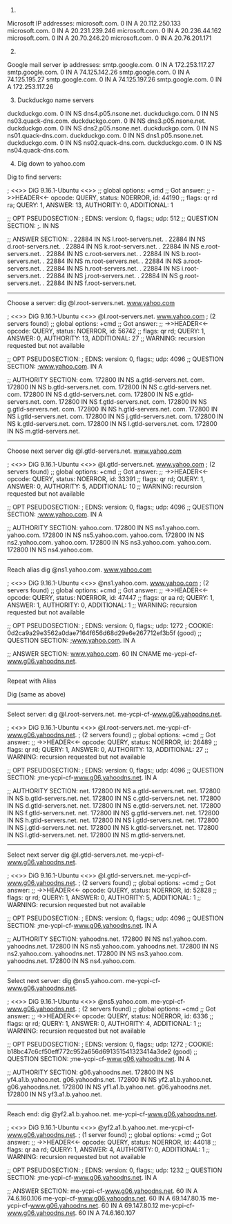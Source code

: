 
1.
Microsoft IP addresses:
microsoft.com.          0       IN      A       20.112.250.133
microsoft.com.          0       IN      A       20.231.239.246
microsoft.com.          0       IN      A       20.236.44.162
microsoft.com.          0       IN      A       20.70.246.20
microsoft.com.          0       IN      A       20.76.201.171

2.
Google mail server ip addresses:
smtp.google.com.        0       IN      A       172.253.117.27
smtp.google.com.        0       IN      A       74.125.142.26
smtp.google.com.        0       IN      A       74.125.195.27
smtp.google.com.        0       IN      A       74.125.197.26
smtp.google.com.        0       IN      A       172.253.117.26

3. Duckduckgo name servers

duckduckgo.com.         0       IN      NS      dns4.p05.nsone.net.
duckduckgo.com.         0       IN      NS      ns03.quack-dns.com.
duckduckgo.com.         0       IN      NS      dns3.p05.nsone.net.
duckduckgo.com.         0       IN      NS      dns2.p05.nsone.net.
duckduckgo.com.         0       IN      NS      ns01.quack-dns.com.
duckduckgo.com.         0       IN      NS      dns1.p05.nsone.net.
duckduckgo.com.         0       IN      NS      ns02.quack-dns.com.
duckduckgo.com.         0       IN      NS      ns04.quack-dns.com.

4. Dig down to yahoo.com

Dig to find servers:

; <<>> DiG 9.16.1-Ubuntu <<>>
;; global options: +cmd
;; Got answer:
;; ->>HEADER<<- opcode: QUERY, status: NOERROR, id: 44190
;; flags: qr rd ra; QUERY: 1, ANSWER: 13, AUTHORITY: 0, ADDITIONAL: 1

;; OPT PSEUDOSECTION:
; EDNS: version: 0, flags:; udp: 512
;; QUESTION SECTION:
;.                              IN      NS

;; ANSWER SECTION:
.                       22884   IN      NS      l.root-servers.net.
.                       22884   IN      NS      d.root-servers.net.
.                       22884   IN      NS      k.root-servers.net.
.                       22884   IN      NS      e.root-servers.net.
.                       22884   IN      NS      c.root-servers.net.
.                       22884   IN      NS      b.root-servers.net.
.                       22884   IN      NS      m.root-servers.net.
.                       22884   IN      NS      a.root-servers.net.
.                       22884   IN      NS      h.root-servers.net.
.                       22884   IN      NS      i.root-servers.net.
.                       22884   IN      NS      j.root-servers.net.
.                       22884   IN      NS      g.root-servers.net.
.                       22884   IN      NS      f.root-servers.net.

-------------------------

Choose a server:
dig @l.root-servers.net. www.yahoo.com

; <<>> DiG 9.16.1-Ubuntu <<>> @l.root-servers.net. www.yahoo.com
; (2 servers found)
;; global options: +cmd
;; Got answer:
;; ->>HEADER<<- opcode: QUERY, status: NOERROR, id: 56742
;; flags: qr rd; QUERY: 1, ANSWER: 0, AUTHORITY: 13, ADDITIONAL: 27
;; WARNING: recursion requested but not available

;; OPT PSEUDOSECTION:
; EDNS: version: 0, flags:; udp: 4096
;; QUESTION SECTION:
;www.yahoo.com.                 IN      A

;; AUTHORITY SECTION:
com.                    172800  IN      NS      a.gtld-servers.net.
com.                    172800  IN      NS      b.gtld-servers.net.
com.                    172800  IN      NS      c.gtld-servers.net.
com.                    172800  IN      NS      d.gtld-servers.net.
com.                    172800  IN      NS      e.gtld-servers.net.
com.                    172800  IN      NS      f.gtld-servers.net.
com.                    172800  IN      NS      g.gtld-servers.net.
com.                    172800  IN      NS      h.gtld-servers.net.
com.                    172800  IN      NS      i.gtld-servers.net.
com.                    172800  IN      NS      j.gtld-servers.net.
com.                    172800  IN      NS      k.gtld-servers.net.
com.                    172800  IN      NS      l.gtld-servers.net.
com.                    172800  IN      NS      m.gtld-servers.net.

-----------------------------

Choose next server
dig @l.gtld-servers.net. www.yahoo.com

; <<>> DiG 9.16.1-Ubuntu <<>> @l.gtld-servers.net. www.yahoo.com
; (2 servers found)
;; global options: +cmd
;; Got answer:
;; ->>HEADER<<- opcode: QUERY, status: NOERROR, id: 33391
;; flags: qr rd; QUERY: 1, ANSWER: 0, AUTHORITY: 5, ADDITIONAL: 10
;; WARNING: recursion requested but not available

;; OPT PSEUDOSECTION:
; EDNS: version: 0, flags:; udp: 4096
;; QUESTION SECTION:
;www.yahoo.com.                 IN      A

;; AUTHORITY SECTION:
yahoo.com.              172800  IN      NS      ns1.yahoo.com.
yahoo.com.              172800  IN      NS      ns5.yahoo.com.
yahoo.com.              172800  IN      NS      ns2.yahoo.com.
yahoo.com.              172800  IN      NS      ns3.yahoo.com.
yahoo.com.              172800  IN      NS      ns4.yahoo.com.


----------------------------------

Reach alias
dig @ns1.yahoo.com. www.yahoo.com

; <<>> DiG 9.16.1-Ubuntu <<>> @ns1.yahoo.com. www.yahoo.com
; (2 servers found)
;; global options: +cmd
;; Got answer:
;; ->>HEADER<<- opcode: QUERY, status: NOERROR, id: 47447
;; flags: qr aa rd; QUERY: 1, ANSWER: 1, AUTHORITY: 0, ADDITIONAL: 1
;; WARNING: recursion requested but not available

;; OPT PSEUDOSECTION:
; EDNS: version: 0, flags:; udp: 1272
; COOKIE: 0d2ca9a29e3562a0dae7164f656d68d29e6e267712ef3b5f (good)
;; QUESTION SECTION:
;www.yahoo.com.                 IN      A

;; ANSWER SECTION:
www.yahoo.com.          60      IN      CNAME   me-ycpi-cf-www.g06.yahoodns.net.



-----------------------------------

Repeat with Alias

Dig (same as above)

--------------------------------

Select server:
dig @l.root-servers.net. me-ycpi-cf-www.g06.yahoodns.net.


; <<>> DiG 9.16.1-Ubuntu <<>> @l.root-servers.net. me-ycpi-cf-www.g06.yahoodns.net.
; (2 servers found)
;; global options: +cmd
;; Got answer:
;; ->>HEADER<<- opcode: QUERY, status: NOERROR, id: 26489
;; flags: qr rd; QUERY: 1, ANSWER: 0, AUTHORITY: 13, ADDITIONAL: 27
;; WARNING: recursion requested but not available

;; OPT PSEUDOSECTION:
; EDNS: version: 0, flags:; udp: 4096
;; QUESTION SECTION:
;me-ycpi-cf-www.g06.yahoodns.net. IN    A

;; AUTHORITY SECTION:
net.                    172800  IN      NS      a.gtld-servers.net.
net.                    172800  IN      NS      b.gtld-servers.net.
net.                    172800  IN      NS      c.gtld-servers.net.
net.                    172800  IN      NS      d.gtld-servers.net.
net.                    172800  IN      NS      e.gtld-servers.net.
net.                    172800  IN      NS      f.gtld-servers.net.
net.                    172800  IN      NS      g.gtld-servers.net.
net.                    172800  IN      NS      h.gtld-servers.net.
net.                    172800  IN      NS      i.gtld-servers.net.
net.                    172800  IN      NS      j.gtld-servers.net.
net.                    172800  IN      NS      k.gtld-servers.net.
net.                    172800  IN      NS      l.gtld-servers.net.
net.                    172800  IN      NS      m.gtld-servers.net.

---------------------------------

Select next server
dig @l.gtld-servers.net. me-ycpi-cf-www.g06.yahoodns.net.

; <<>> DiG 9.16.1-Ubuntu <<>> @l.gtld-servers.net. me-ycpi-cf-www.g06.yahoodns.net.
; (2 servers found)
;; global options: +cmd
;; Got answer:
;; ->>HEADER<<- opcode: QUERY, status: NOERROR, id: 52828
;; flags: qr rd; QUERY: 1, ANSWER: 0, AUTHORITY: 5, ADDITIONAL: 1
;; WARNING: recursion requested but not available

;; OPT PSEUDOSECTION:
; EDNS: version: 0, flags:; udp: 4096
;; QUESTION SECTION:
;me-ycpi-cf-www.g06.yahoodns.net. IN    A

;; AUTHORITY SECTION:
yahoodns.net.           172800  IN      NS      ns1.yahoo.com.
yahoodns.net.           172800  IN      NS      ns5.yahoo.com.
yahoodns.net.           172800  IN      NS      ns2.yahoo.com.
yahoodns.net.           172800  IN      NS      ns3.yahoo.com.
yahoodns.net.           172800  IN      NS      ns4.yahoo.com.

-----------------------------------------

Select next server:
dig @ns5.yahoo.com. me-ycpi-cf-www.g06.yahoodns.net.

; <<>> DiG 9.16.1-Ubuntu <<>> @ns5.yahoo.com. me-ycpi-cf-www.g06.yahoodns.net.
; (2 servers found)
;; global options: +cmd
;; Got answer:
;; ->>HEADER<<- opcode: QUERY, status: NOERROR, id: 6336
;; flags: qr rd; QUERY: 1, ANSWER: 0, AUTHORITY: 4, ADDITIONAL: 1
;; WARNING: recursion requested but not available

;; OPT PSEUDOSECTION:
; EDNS: version: 0, flags:; udp: 1272
; COOKIE: b18bc47c6cf50eff772c952a656d691351541323414a3de2 (good)
;; QUESTION SECTION:
;me-ycpi-cf-www.g06.yahoodns.net. IN    A

;; AUTHORITY SECTION:
g06.yahoodns.net.       172800  IN      NS      yf4.a1.b.yahoo.net.
g06.yahoodns.net.       172800  IN      NS      yf2.a1.b.yahoo.net.
g06.yahoodns.net.       172800  IN      NS      yf1.a1.b.yahoo.net.
g06.yahoodns.net.       172800  IN      NS      yf3.a1.b.yahoo.net.

-----------------------------------------

Reach end:
 dig @yf2.a1.b.yahoo.net. me-ycpi-cf-www.g06.yahoodns.net.


; <<>> DiG 9.16.1-Ubuntu <<>> @yf2.a1.b.yahoo.net. me-ycpi-cf-www.g06.yahoodns.net.
; (1 server found)
;; global options: +cmd
;; Got answer:
;; ->>HEADER<<- opcode: QUERY, status: NOERROR, id: 44018
;; flags: qr aa rd; QUERY: 1, ANSWER: 4, AUTHORITY: 0, ADDITIONAL: 1
;; WARNING: recursion requested but not available

;; OPT PSEUDOSECTION:
; EDNS: version: 0, flags:; udp: 1232
;; QUESTION SECTION:
;me-ycpi-cf-www.g06.yahoodns.net. IN    A

;; ANSWER SECTION:
me-ycpi-cf-www.g06.yahoodns.net. 60 IN  A       74.6.160.106
me-ycpi-cf-www.g06.yahoodns.net. 60 IN  A       69.147.80.15
me-ycpi-cf-www.g06.yahoodns.net. 60 IN  A       69.147.80.12
me-ycpi-cf-www.g06.yahoodns.net. 60 IN  A       74.6.160.107